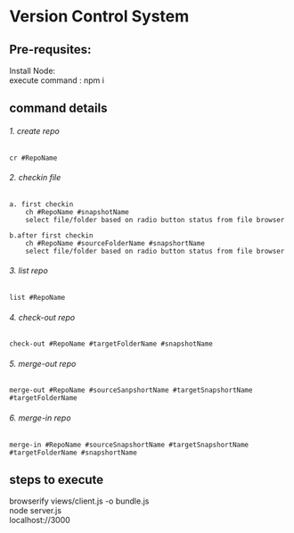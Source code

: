 # Version Control System

## Pre-requsites:
Install Node:<br /> 
    execute command : npm i

## command details  

###### 1. create repo
    cr #RepoName 

###### 2. checkin file
    a. first checkin
        ch #RepoName #snapshotName
        select file/folder based on radio button status from file browser

    b.after first checkin
        ch #RepoName #sourceFolderName #snapshortName
        select file/folder based on radio button status from file browser


###### 3. list repo
    list #RepoName 

###### 4. check-out repo
    check-out #RepoName #targetFolderName #snapshotName

###### 5. merge-out repo
    merge-out #RepoName #sourceSanpshortName #targetSnapshortName #targetFolderName

###### 6. merge-in repo
    merge-in #RepoName #sourceSnapshortName #targetSnapshortName #targetFolderName #snapshortName

## steps to execute
browserify views/client.js -o bundle.js<br />
node server.js<br />
localhost://3000<br />

